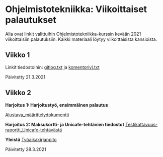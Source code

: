 # Ohjelmistotekniikka: Viikoittaiset palautukset

Alla ovat linkit valittuihin Ohjelmistotekniikka-kurssin kevään 2021 viikoittaisiin palautuksiin. Kaikki materiaali löytyy viikoittaisista kansioista. 

## Viikko 1
Linkit tiedostoihin: 
[gitlog.txt](/laskarit/viikko1/gitlog.txt) ja 
[komentorivi.txt](/laskarit/viikko1/komentorivi.txt)

Päivitetty 21.3.2021

## Viikko 2

**Harjoitus 1: Harjoitustyö, ensimmäinen palautus**

[Alustava_määrittelydokumentti](/projekti/dokumentaatio/game_design_doc.md)

**Harjoitus 2: Maksukortti- ja Unicafe-tehtävien tiedostot**
[Testikattavuus-raportti_Unicafe-tehtävästä](/laskarit/viikko2/unicafe_test_coverage_report.png)

**Yleistä**
[Työaikakirjanpito](tyoaikakirjanpito.pdf)

Päivitetty 28.3.2021
